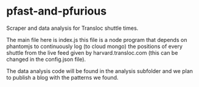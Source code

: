 # pfast-and-pfurious
Scraper and data analysis for Transloc shuttle times.

The main file here is index.js this file is a node program that depends on phantomjs to continuously log (to cloud mongo) the positions of every shuttle from the live feed given by harvard.transloc.com (this can be changed in the config.json file). 

The data analysis code will be found in the analysis subfolder and we plan to publish a blog with the patterns we found.
